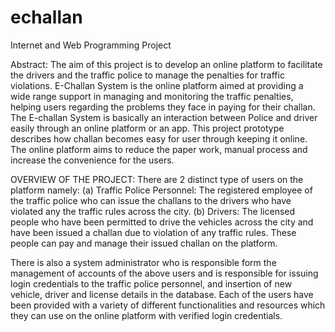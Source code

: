 # echallan
Internet and Web Programming Project

Abstract:
The aim of this project is to develop an online platform to facilitate the drivers and the traffic police to manage the penalties for
traffic violations. E-Challan System is the online platform aimed at providing a wide range support in managing and monitoring the traffic
penalties, helping users regarding the problems they face in paying for their challan. The E-challan System is basically an interaction
between Police and driver easily through an online platform or an app. This project prototype describes how challan becomes easy for user
through keeping it online. The online platform aims to reduce the paper work, manual process and increase the convenience for the users.

OVERVIEW OF THE PROJECT:
There are 2 distinct type of users on the platform namely:
  (a) Traffic Police Personnel: The registered employee of the traffic police who can issue the challans to the drivers who have violated
  any the traffic rules across the city.
  (b) Drivers: The licensed people who have been permitted to drive the vehicles across the city and have been issued a challan due to
  violation of any traffic rules. These people can pay and manage their issued challan on the platform.
  
  There is also a system administrator who is responsible form the management of accounts of the above users and is responsible for
  issuing login credentials to the traffic police personnel, and insertion of new vehicle, driver and license details in the database.
  Each of the users have been provided with a variety of different functionalities and resources which they can use on the online platform
  with verified login credentials.
